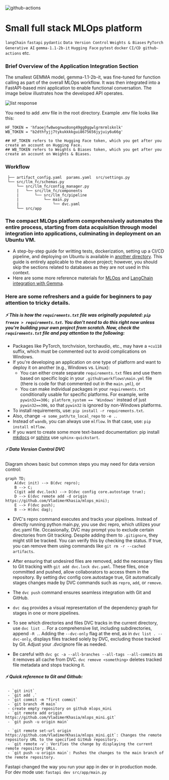 ![github-actions](https://github.com/VladimerKhasia/mlops_mini/actions/workflows/main.yml/badge.svg)

# Small full stack MLOps platform

`langChain` `fastapi` `pydantic` `Data Version Control` `Weights & Biases` `PyTorch` `Generative AI` `gemma-1.1-2b-it` `Hugging Face` `pytest` `docker` `CI/CD github-actions` etc.


### Brief Overview of the Application Integration Section
The smallest GEMMA model, gemma-1.1-2b-it, was fine-tuned for function calling as part of the overall MLOps workflow. It was then integrated into a FastAPI-based mini application to enable functional conversation. The image below illustrates how the developed API operates.

![list response](https://github.com/VladimerKhasia/mlops_mini/assets/56228503/1ab0ca94-86b5-42a0-b390-09d50316316e)


You need to add .env file in the root directory. Example .env file looks like this:
```
HF_TOKEN = 'hfaoejfw8wognwo8ong49gg0ggwlgrmrmlsknlk'
WB_TOKEN = "b2dthfyjj7tykukkkkgui8675656jyjuiy6u66g'

## HF_TOKEN refers to the Hugging Face token, which you get after you create an account on Hugging Face.
## WB_TOKEN refers to Weights & Biases token, which you get after you create an account on Weights & Biases.
```

### Workflow 

     ├── artifact_config.yaml  params.yaml  src/settings.py
     └── src/llm_fc/schemas.py
         └── src/llm_fc/config_manager.py
         |   └── src/llm_fc/components
         |       └── src/llm_fc/pipeline
         |           └── main.py
         |               └── dvc.yaml
         └── src/app



### The compact MLOps platform comprehensively automates the entire process, starting from data acquisition through model integration into applications, culminating in deployment on an Ubuntu VM.

- A step-by-step guide for writting tests, dockerization, setting up a CI/CD pipeline, and deploying on Ubuntu is available in [another directory](https://github.com/VladimerKhasia/fastapi_X). This guide is entirely applicable to the above project; however, you should skip the sections related to databases as they are not used in this context.
- Here are some more reference materials for [MLOps](https://github.com/VladimerKhasia/ML-in-Notebooks/tree/main/MLOps) and [LangChain integration with Gemma](https://github.com/VladimerKhasia/ML-in-Notebooks/tree/main/custom%20GenAI%20and%20tools).


### Here are some refreshers and a guide for beginners to pay attention to tricky details.

##### ⚡ This is how the `requirements.txt` file was originally populated: `pip freeze > requirements.txt`. You don't need to do this right now unless you're building your own project from scratch. Now, check the `requirements.txt` file and pay attention to the following:

- Packages like PyTorch, torchvision, torchaudio, etc., may have a `+cu118` suffix, which must be commented out to avoid complications on Windows.
- If you're developing an application on one type of platform and want to deploy it on another (e.g., Windows vs. Linux):
  - You can either create separate `requirements.txt` files and use them based on specific logic in your `.github\workflows\main.yml` file (there is code for that commented out in the `main.yml`), or
  - You can make individual packages in your `requirements.txt` conditionally usable for specific platforms. For example, write `pywin32==306; platform_system == 'Windows'` instead of just `pywin32==306`, so that `pywin32` is ignored by non-Windows platforms.
- To install requirements, use: `pip install -r requirements.txt`.
- Also, change `-e some_path/to_local_repo` to `-e .`.
- Instead of `wandb`, you can always use `mlflow`. In that case, use: `pip install mlflow`.
- If you want to create some more text-based documentation: pip install [mkdocs](https://www.mkdocs.org/) or [sphinx](https://www.sphinx-doc.org/) use `sphinx-quickstart`.


##### ⚡ Data Version Control DVC
Diagram shows basic but common steps you may need for data version control:

```mermaid
graph TD;
    A(dvc init) --> B(dvc repro);
    B --> C;
    C(git add dvc.lock) --> D(dvc config core.autostage true);
    D --> E(dvc remote add -d origin https://github.com/VladimerKhasia/mlops_mini);
    E --> F(dvc push);
    B --> H(dvc dag);
```


- DVC's repro command executes and tracks your pipelines. Instead of directly running python main.py, you use dvc repro, which utilizes your dvc.yaml file. Occasionally, DVC may prompt you to exclude certain directories from Git tracking. Despite adding them to `.gitignore`, they might still be tracked. You can verify this by checking the status. If true, you can remove them using commands like `git rm -r --cached artifacts`.

- After ensuring that undesired files are removed, add the necessary files to Git tracking with `git add dvc.lock dvc.yaml`. These files, once committed and pushed, allow collaborators to access them in the repository. By setting dvc config core.autostage true, Git automatically stages changes made by DVC commands such as `repro`, `add`, or `remove`.

- The `dvc push` command ensures seamless integration with Git and GitHub.

- `dvc dag` provides a visual representation of the dependency graph for stages in one or more pipelines.

- To see which directories and files DVC tracks in the current directory, use `dvc list .`. For a comprehensive list, including subdirectories, append `-R .`. Adding the `--dvc-only` flag at the end, as in `dvc list . --dvc-only`, displays files tracked solely by DVC, excluding those tracked by Git. Adjust your .dvcignore file as needed.

- Be careful with `dvc gc -a --all-branches --all-tags --all-commits` as it removes all cache from DVC. `dvc remove <something>` deletes tracked file metadata and stops tracking it.


##### ⚡ Quick reference to Git and Github:

     - `git init`
     - `git add .`
     - `git commit -m "first commit`
     - `git branch -M main`
     - create empty repository on github mlops_mini
     - `git remote add origin https://github.com/VladimerKhasia/mlops_mini.git`  
     - `git push -u origin main`

     - `git remote set-url origin https://github.com/VladimerKhasia/mlops_mini.git`: Changes the remote repository URL to the specified GitHub repository.
     - `git remote -v`: Verifies the change by displaying the current remote repository URLs.
     - `git push -u origin main`: Pushes the changes to the main branch of the remote repository.



Fastapi changed the way you run your app in dev or in production mode. For dev mode use: `fastapi dev src/app/main.py` 

